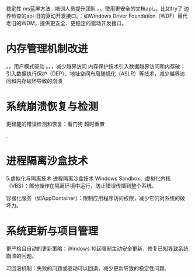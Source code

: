 

稳定性
ms蓝屏方法
..培训人员提升团队
。。使用更安全的文档api。。比如try了  边界检查的api
旧的驱动开发接口。：如Windows Driver Foundation（WDF）替代老旧的WDM，提供更安全、更稳定的驱动开发接口。

# 内存管理机制改进
。。用户模式驱动
。。，减少越界访问
内存保护技术引入数据越界访问和内存破：引入数据执行保护（DEP）、地址空间布局随机化（ASLR）等技术，减少越界访问和内存破坏导致的崩溃


# 系统崩溃恢复与检测
更智能的错误检测和恢复：看门狗 超时重置


.

# 进程隔离沙盒技术
5.虚拟化与隔离技术 进程隔离沙盒技术
Windows Sandbox、虚拟化内核（VBS）：部分操作在隔离环境中运行，防止错误传播到整个系统。

容器化服务（如AppContainer）：限制应用程序访问权限，减少它们对系统的破坏力。

# 系统更新与项目管理
更严格且自动的更新策略：Windows 10起强制主动安全更新，修复已知导致系统崩溃的问题。

可回滚机制：失败的问题或驱动可以回退，减少更新导致的稳定性问题。
